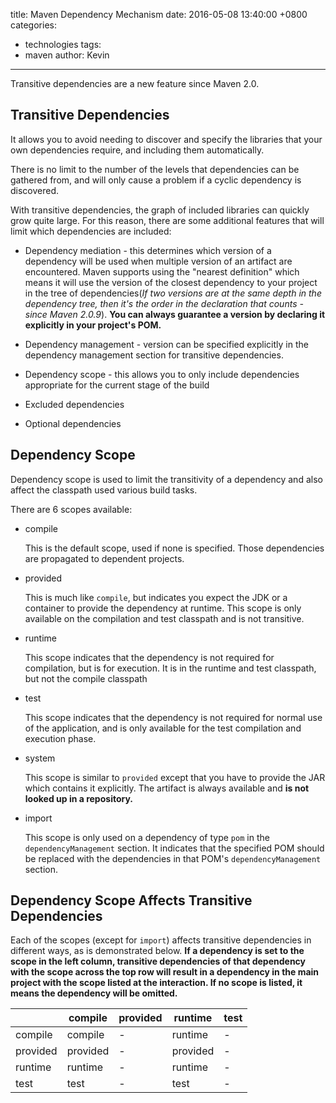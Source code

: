 title: Maven Dependency Mechanism
date: 2016-05-08 13:40:00 +0800
categories:
 - technologies
tags:
 - maven
author: Kevin
---

Transitive dependencies are a new feature since Maven 2.0.

<!-- more -->

## Transitive Dependencies

It allows you to avoid needing to discover and specify the libraries that your own dependencies require, and including them automatically.

There is no limit to the number of the levels that dependencies can be gathered from, and will only cause a problem if a cyclic dependency is discovered.

With transitive dependencies, the graph of included libraries can quickly grow quite large. For this reason, there are some additional features that will limit which dependencies are included:

- Dependency mediation - this determines which version of a dependency will be used when multiple version of an artifact are encountered. Maven supports using the "nearest definition" which means it will use the version of the closest dependency to your project in the tree of dependencies(*If two versions are at the same depth in the dependency tree, then it's the order in the declaration that counts - since Maven 2.0.9*). **You can always guarantee a version by declaring it explicitly in your project's POM.** 

- Dependency management - version can be specified explicitly in the dependency management section for transitive dependencies.

- Dependency scope - this allows you to only include dependencies appropriate for the current stage of the build

- Excluded dependencies

- Optional dependencies


## Dependency Scope

Dependency scope is used to limit the transitivity of a dependency and also affect the classpath used various build tasks.

There are 6 scopes available:

- compile

  This is the default scope, used if none is specified. Those dependencies are propagated to dependent projects.
  
- provided

  This is much like `compile`, but indicates you expect the JDK or a container to provide the dependency at runtime. This scope is only available on the compilation and test classpath and is not transitive.
  
- runtime

  This scope indicates that the dependency is not required for compilation, but is for execution. It is in the runtime and test classpath, but not the compile classpath
    
- test

  This scope indicates that the dependency is not required for normal use of the application, and is only available for the test compilation and execution phase.
  
- system

  This scope is similar to `provided` except that you have to provide the JAR which contains it explicitly. The artifact is always available and **is not looked up in a repository.**
  
- import

  This scope is only used on a dependency of type `pom` in the `dependencyManagement` section. It indicates that the specified POM should be replaced with the dependencies in that POM's `dependencyManagement` section.
  
  
## Dependency Scope Affects Transitive Dependencies

Each of the scopes (except for `import`) affects transitive dependencies in different ways, as is demonstrated below. **If a dependency is set to the scope in the left column, transitive dependencies of that dependency with the scope across the top row will result in a dependency in the main project with the scope listed at the interaction. If no scope is listed, it means the dependency will be omitted.**

|          | compile  | provided | runtime  | test |
|----------|----------|----------|----------|------|
| compile  | compile  | -        | runtime  | -    |
| provided | provided | -        | provided | -    |
| runtime  | runtime  | -        | runtime  | -    |
| test     | test     | -        | test     | -    |
